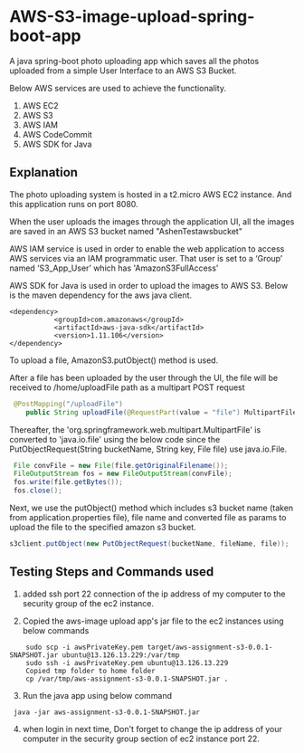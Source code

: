 # AWS-S3-image-upload-spring-boot-app

A java spring-boot photo uploading app which saves all the photos uploaded from a simple User Interface to an AWS S3 Bucket. 

Below AWS services are used to achieve the functionality.
1. AWS EC2
2. AWS S3
3. AWS IAM
4. AWS CodeCommit
5. AWS SDK for Java

## Explanation

The photo uploading system is hosted in a t2.micro AWS EC2 instance. And this application runs on port 8080.

When the user uploads the images through the application UI, all the images are saved in an AWS S3 bucket named "AshenTestawsbucket"

AWS IAM service is used in order to enable the web application to access AWS services via an IAM programmatic user. That user  is set to a ‘Group’ named ‘S3_App_User’ which has 'AmazonS3FullAccess'

AWS SDK for Java is used in order to upload the images to AWS S3. Below is the maven dependency for the aws java client.

```
<dependency>
		   <groupId>com.amazonaws</groupId>
		   <artifactId>aws-java-sdk</artifactId>
		   <version>1.11.106</version>
</dependency>
```

To upload a file, AmazonS3.putObject() method is used.

 After a file has been uploaded by the user through the UI, the file will be received to /home/uploadFile path as a multipart POST request 
 
```java
 @PostMapping("/uploadFile")
    public String uploadFile(@RequestPart(value = "file") MultipartFile multipartFile) {
```
 
 Thereafter, the 'org.springframework.web.multipart.MultipartFile' is converted to 'java.io.file' using the below code since the PutObjectRequest(String bucketName, String key, File file) use java.io.File.
 
```java
 File convFile = new File(file.getOriginalFilename());
 FileOutputStream fos = new FileOutputStream(convFile);
 fos.write(file.getBytes());
 fos.close();
```
 
 Next, we use the putObject() method which includes s3 bucket name (taken from application.properties file), file name and converted file as params to upload the file to the specified amazon s3 bucket.
 
```java
s3client.putObject(new PutObjectRequest(bucketName, fileName, file));
```

## Testing Steps and Commands used

1. added ssh port 22 connection of the ip address of my computer to the security group of the ec2 instance. 

2. Copied the aws-image upload app's jar file to the ec2 instances using below commands

```
    sudo scp -i awsPrivateKey.pem target/aws-assignment-s3-0.0.1-SNAPSHOT.jar ubuntu@13.126.13.229:/var/tmp
    sudo ssh -i awsPrivateKey.pem ubuntu@13.126.13.229
    Copied tmp folder to home folder
    cp /var/tmp/aws-assignment-s3-0.0.1-SNAPSHOT.jar .
 ```
    
3. Run the java app using below command

  ``` java -jar aws-assignment-s3-0.0.1-SNAPSHOT.jar```
   
4. when login in next time, Don't forget to change the ip address of your computer in the security group section of ec2 instance port 22.
 




